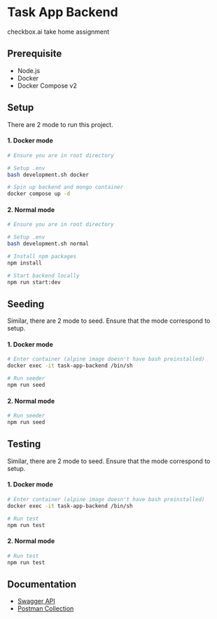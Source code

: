 # Task App Backend
checkbox.ai take home assignment

## Prerequisite
- Node.js
- Docker
- Docker Compose v2

## Setup

There are 2 mode to run this project.

#### 1. Docker mode

```bash
# Ensure you are in root directory

# Setup .env
bash development.sh docker

# Spin up backend and mongo container
docker compose up -d
```

#### 2. Normal mode

```bash
# Ensure you are in root directory

# Setup .env
bash development.sh normal

# Install npm packages
npm install

# Start backend locally
npm run start:dev
```

## Seeding

Similar, there are 2 mode to seed. Ensure that the mode correspond to setup.

#### 1. Docker mode

```bash
# Enter container (alpine image doesn't have bash preinstalled)
docker exec -it task-app-backend /bin/sh

# Run seeder
npm run seed
```

#### 2. Normal mode

```bash
# Run seeder
npm run seed
```

## Testing

Similar, there are 2 mode to seed. Ensure that the mode correspond to setup.

#### 1. Docker mode

```bash
# Enter container (alpine image doesn't have bash preinstalled)
docker exec -it task-app-backend /bin/sh

# Run test
npm run test
```

#### 2. Normal mode

```bash
# Run test
npm run test
```

## Documentation

- [Swagger API](http://localhost:3000/api/)
- [Postman Collection](https://www.getpostman.com/collections/2402637c4cc965e0e3d0)
